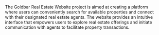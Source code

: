 The Goldbar Real Estate Website project is aimed at creating a platform where users can conveniently search for available properties and connect with their designated real estate agents. The website provides an intuitive interface that empowers users to explore real estate offerings and initiate communication with agents to facilitate property transactions.
